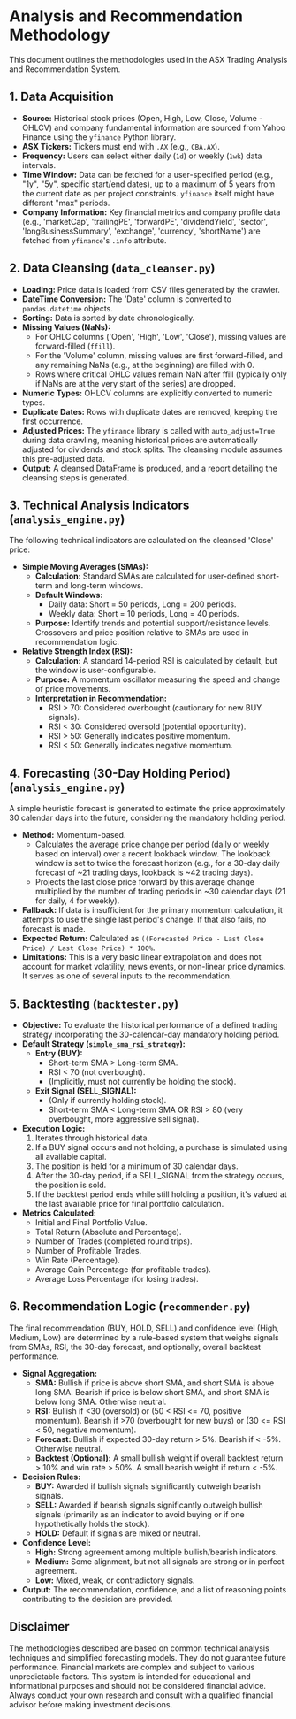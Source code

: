 # Analysis and Recommendation Methodology

This document outlines the methodologies used in the ASX Trading Analysis and Recommendation System.

## 1. Data Acquisition

*   **Source:** Historical stock prices (Open, High, Low, Close, Volume - OHLCV) and company fundamental information are sourced from Yahoo Finance using the `yfinance` Python library.
*   **ASX Tickers:** Tickers must end with `.AX` (e.g., `CBA.AX`).
*   **Frequency:** Users can select either daily (`1d`) or weekly (`1wk`) data intervals.
*   **Time Window:** Data can be fetched for a user-specified period (e.g., "1y", "5y", specific start/end dates), up to a maximum of 5 years from the current date as per project constraints. `yfinance` itself might have different "max" periods.
*   **Company Information:** Key financial metrics and company profile data (e.g., 'marketCap', 'trailingPE', 'forwardPE', 'dividendYield', 'sector', 'longBusinessSummary', 'exchange', 'currency', 'shortName') are fetched from `yfinance`'s `.info` attribute.

## 2. Data Cleansing (`data_cleanser.py`)

*   **Loading:** Price data is loaded from CSV files generated by the crawler.
*   **DateTime Conversion:** The 'Date' column is converted to `pandas.datetime` objects.
*   **Sorting:** Data is sorted by date chronologically.
*   **Missing Values (NaNs):**
    *   For OHLC columns ('Open', 'High', 'Low', 'Close'), missing values are forward-filled (`ffill`).
    *   For the 'Volume' column, missing values are first forward-filled, and any remaining NaNs (e.g., at the beginning) are filled with 0.
    *   Rows where critical OHLC values remain NaN after ffill (typically only if NaNs are at the very start of the series) are dropped.
*   **Numeric Types:** OHLCV columns are explicitly converted to numeric types.
*   **Duplicate Dates:** Rows with duplicate dates are removed, keeping the first occurrence.
*   **Adjusted Prices:** The `yfinance` library is called with `auto_adjust=True` during data crawling, meaning historical prices are automatically adjusted for dividends and stock splits. The cleansing module assumes this pre-adjusted data.
*   **Output:** A cleansed DataFrame is produced, and a report detailing the cleansing steps is generated.

## 3. Technical Analysis Indicators (`analysis_engine.py`)

The following technical indicators are calculated on the cleansed 'Close' price:

*   **Simple Moving Averages (SMAs):**
    *   **Calculation:** Standard SMAs are calculated for user-defined short-term and long-term windows.
    *   **Default Windows:**
        *   Daily data: Short = 50 periods, Long = 200 periods.
        *   Weekly data: Short = 10 periods, Long = 40 periods.
    *   **Purpose:** Identify trends and potential support/resistance levels. Crossovers and price position relative to SMAs are used in recommendation logic.
*   **Relative Strength Index (RSI):**
    *   **Calculation:** A standard 14-period RSI is calculated by default, but the window is user-configurable.
    *   **Purpose:** A momentum oscillator measuring the speed and change of price movements.
    *   **Interpretation in Recommendation:**
        *   RSI > 70: Considered overbought (cautionary for new BUY signals).
        *   RSI < 30: Considered oversold (potential opportunity).
        *   RSI > 50: Generally indicates positive momentum.
        *   RSI < 50: Generally indicates negative momentum.

## 4. Forecasting (30-Day Holding Period) (`analysis_engine.py`)

A simple heuristic forecast is generated to estimate the price approximately 30 calendar days into the future, considering the mandatory holding period.

*   **Method:** Momentum-based.
    *   Calculates the average price change per period (daily or weekly based on interval) over a recent lookback window. The lookback window is set to twice the forecast horizon (e.g., for a 30-day daily forecast of ~21 trading days, lookback is ~42 trading days).
    *   Projects the last close price forward by this average change multiplied by the number of trading periods in ~30 calendar days (21 for daily, 4 for weekly).
*   **Fallback:** If data is insufficient for the primary momentum calculation, it attempts to use the single last period's change. If that also fails, no forecast is made.
*   **Expected Return:** Calculated as `((Forecasted Price - Last Close Price) / Last Close Price) * 100%`.
*   **Limitations:** This is a very basic linear extrapolation and does not account for market volatility, news events, or non-linear price dynamics. It serves as one of several inputs to the recommendation.

## 5. Backtesting (`backtester.py`)

*   **Objective:** To evaluate the historical performance of a defined trading strategy incorporating the 30-calendar-day mandatory holding period.
*   **Default Strategy (`simple_sma_rsi_strategy`):**
    *   **Entry (BUY):**
        *   Short-term SMA > Long-term SMA.
        *   RSI < 70 (not overbought).
        *   (Implicitly, must not currently be holding the stock).
    *   **Exit Signal (SELL_SIGNAL):**
        *   (Only if currently holding stock).
        *   Short-term SMA < Long-term SMA OR RSI > 80 (very overbought, more aggressive sell signal).
*   **Execution Logic:**
    1.  Iterates through historical data.
    2.  If a BUY signal occurs and not holding, a purchase is simulated using all available capital.
    3.  The position is held for a minimum of 30 calendar days.
    4.  After the 30-day period, if a SELL_SIGNAL from the strategy occurs, the position is sold.
    5.  If the backtest period ends while still holding a position, it's valued at the last available price for final portfolio calculation.
*   **Metrics Calculated:**
    *   Initial and Final Portfolio Value.
    *   Total Return (Absolute and Percentage).
    *   Number of Trades (completed round trips).
    *   Number of Profitable Trades.
    *   Win Rate (Percentage).
    *   Average Gain Percentage (for profitable trades).
    *   Average Loss Percentage (for losing trades).

## 6. Recommendation Logic (`recommender.py`)

The final recommendation (BUY, HOLD, SELL) and confidence level (High, Medium, Low) are determined by a rule-based system that weighs signals from SMAs, RSI, the 30-day forecast, and optionally, overall backtest performance.

*   **Signal Aggregation:**
    *   **SMA:** Bullish if price is above short SMA, and short SMA is above long SMA. Bearish if price is below short SMA, and short SMA is below long SMA. Otherwise neutral.
    *   **RSI:** Bullish if <30 (oversold) or (50 < RSI <= 70, positive momentum). Bearish if >70 (overbought for new buys) or (30 <= RSI < 50, negative momentum).
    *   **Forecast:** Bullish if expected 30-day return > 5%. Bearish if < -5%. Otherwise neutral.
    *   **Backtest (Optional):** A small bullish weight if overall backtest return > 10% and win rate > 50%. A small bearish weight if return < -5%.
*   **Decision Rules:**
    *   **BUY:** Awarded if bullish signals significantly outweigh bearish signals.
    *   **SELL:** Awarded if bearish signals significantly outweigh bullish signals (primarily as an indicator to avoid buying or if one hypothetically holds the stock).
    *   **HOLD:** Default if signals are mixed or neutral.
*   **Confidence Level:**
    *   **High:** Strong agreement among multiple bullish/bearish indicators.
    *   **Medium:** Some alignment, but not all signals are strong or in perfect agreement.
    *   **Low:** Mixed, weak, or contradictory signals.
*   **Output:** The recommendation, confidence, and a list of reasoning points contributing to the decision are provided.

## Disclaimer

The methodologies described are based on common technical analysis techniques and simplified forecasting models. They do not guarantee future performance. Financial markets are complex and subject to various unpredictable factors. This system is intended for educational and informational purposes and should not be considered financial advice. Always conduct your own research and consult with a qualified financial advisor before making investment decisions.
